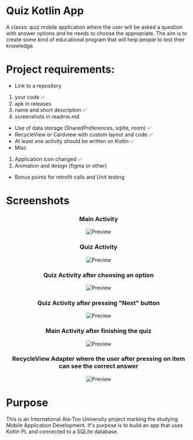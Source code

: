 # Quiz Kotlin App
A classic quiz mobile application where the user will be asked a question with answer options and he needs to choose the appropriate. The aim is to create some kind of educational program that will help people to test their knowledge. 

# Project requirements:
* Link to a repository 
1) your code :white_check_mark:
2) apk in releases 
3) name and short description :white_check_mark:
4) screenshots in readme.md 
* Use of data storage (SharedPreferences, sqlite, room) :white_check_mark:
* RecycleView or Cardview with custom layout and code :white_check_mark:
* At least one activity should be written on Kotlin :white_check_mark:
* Misc  
1) Application icon changed :white_check_mark:
2) Animation and design (figma or other)
* Bonus points for retrofit calls and Unit testing 

# Screenshots

<h3 align="center"><strong>Main Activity</strong></h3>
<p align="center">
  <img src="https://i.ibb.co/9VnhNDX/quiz-app-1.png" alt="Preview"/>
</p>

<h3 align="center"><strong>Quiz Activity</strong></h3>
<p align="center">
  <img src="https://i.ibb.co/0Xp6WWv/quiz-app-2.png" alt="Preview"/>
</p>

<h3 align="center"><strong>Quiz Activity after choosing an option</strong></h3>
<p align="center">
  <img src="https://i.ibb.co/FV3W1dz/quiz-app-3.png" alt="Preview"/>
</p>

<h3 align="center"><strong>Quiz Activity after pressing "Next" button</strong></h3>
<p align="center">
  <img src="https://i.ibb.co/jG1SNMN/quiz-app-4.png" alt="Preview"/>
</p>

<h3 align="center"><strong>Main Activity after finishing the quiz</strong></h3>
<p align="center">
  <img src="https://i.ibb.co/9WBxjyk/quiz-app-5.png" alt="Preview"/>
</p>

<h3 align="center"><strong>RecycleView Adapter where the user after pressing on item can see the correct answer</strong></h3>
<p align="center">
  <img src="https://i.ibb.co/47WY0TJ/quiz-app-6.png" alt="Preview"/>
</p>

# Purpose

This is an International Ala-Too University project marking the studying Mobile Application Development. It's purpose is to build an app that uses Kotlin PL and connected to a SQLite database.
